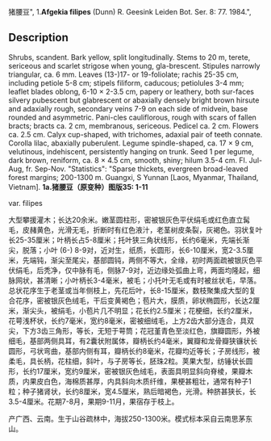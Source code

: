 猪腰豆",
1.**Afgekia filipes** (Dunn) R. Geesink Leiden Bot. Ser. 8: 77. 1984.",

## Description
Shrubs, scandent. Bark yellow, split longitudinally. Stems to 20 m, terete, sericeous and scarlet strigose when young, gla-brescent. Stipules narrowly triangular, ca. 6 mm. Leaves (13-)17- or 19-foliolate; rachis 25-35 cm, including petiole 5-8 cm; stipels filiform, caducous; petiolules 3-4 mm; leaflet blades oblong, 6-10 × 2-3.5 cm, papery or leathery, both sur-faces silvery pubescent but glabrescent or abaxially densely bright brown hirsute and adaxially rough, secondary veins 7-9 on each side of midvein, base rounded and asymmetric. Pani-cles cauliflorous, rough with scars of fallen bracts; bracts ca. 2 cm, membranous, sericeous. Pedicel ca. 2 cm. Flowers ca. 2.5 cm. Calyx cup-shaped, with trichomes, adaxial pair of teeth connate. Corolla lilac, abaxially puberulent. Legume spindle-shaped, ca. 17 × 9 cm, velutinous, indehiscent, persistently hanging on trunk. Seed 1 per legume, dark brown, reniform, ca. 8 × 4.5 cm, smooth, shiny; hilum 3.5-4 cm. Fl. Jul-Aug, fr. Sep-Nov.
  "Statistics": "Sparse thickets, evergreen broad-leaved forest margins; 200-1300 m. Guangxi, S Yunnan [Laos, Myanmar, Thailand, Vietnam].
**1a.猪腰豆（原变种）图版35: 1-11**

var. filipes

大型攀援灌木；长达20余米。嫩茎圆柱形，密被银灰色平伏绢毛或红色直立髯毛，皮赭黄色，光滑无毛，折断时有红色液汁，老茎树皮条裂，灰褐色。羽状复叶长25-35厘米；叶柄长占5-8厘米；托叶狭三角状线形，长约6毫米，先端长渐尖，脱落；小叶 (6-) 8-9对，近对生，纸质，长圆形，长6-10厘米，宽2-3.5厘米，先端钝，渐尖至尾尖，基部圆钝，两侧不等大，全缘，初时两面疏被银灰色平伏绢毛，后秃净，仅中脉有毛，侧脉7-9对，近边缘处弧曲上弯，两面均隆起，细脉网状，甚清晰；小叶柄长3-4毫米，被毛；小托叶无毛或有时被丝状毛，早落。总状花序生于老茎或当年侧枝上，先花后叶，长8-15厘米，数枝聚集成大型的复合花序，密被银灰色绒毛，干后变黄褐色；苞片大，膜质，卵状椭圆形，长达2厘米，渐尖头，被绢毛，小苞片几不明显；花长约2.5厘米；花梗细，长约2厘米，花萼浅杯状，长约7毫米，宽约8毫米，密被细绒毛，上方2齿大部分连合，具双尖，下方3齿三角形，等长，无短于萼筒；花冠堇青色至淡红色，旗瓣圆形，外被细毛，基部两侧具耳，有2囊状附属体，瓣柄长约4毫米，翼瓣和龙骨瓣狭镰状长圆形，弓状弯曲，基部内侧有耳，瓣柄长约8毫米，花瓣均近等长；子房线形，被柔毛，具长柄，花柱细，斜叶，与子房等长，胚珠2粒。荚果大型，纺锤状长圆形，长约17厘米，宽约9厘米，密被银灰色绒毛，表面具明显斜向脊棱，果瓣木质，内果皮白色，海棉质甚厚，内具斜向木质纤维，果梗甚粗壮，通常有种子1粒；种子猪肾状，长约8厘米，宽4.5厘米，熟后暗褐色，光滑。种脐甚狭长，长3.5-4厘米。花期7-8月，果期9-11月，果宿存于枝上。

产广西、云南。生于山谷疏林中，海拔250-1300米。模式标本采自云南思茅东山。
